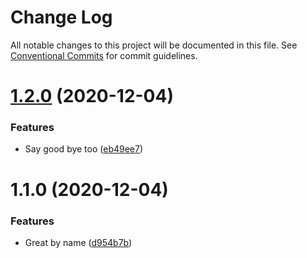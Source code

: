 # Change Log

All notable changes to this project will be documented in this file.
See [Conventional Commits](https://conventionalcommits.org) for commit guidelines.

# [1.2.0](https://github.com/juditgreskovits/Lerna/compare/app@1.1.0...app@1.2.0) (2020-12-04)


### Features

* Say good bye too ([eb49ee7](https://github.com/juditgreskovits/Lerna/commit/eb49ee767c29cf736569730f79bc1e57d6f18b33))





# 1.1.0 (2020-12-04)


### Features

* Great by name ([d954b7b](https://github.com/juditgreskovits/Lerna/commit/d954b7bf229b3f9e33607bb3a1787b6ef53ac1b3))
